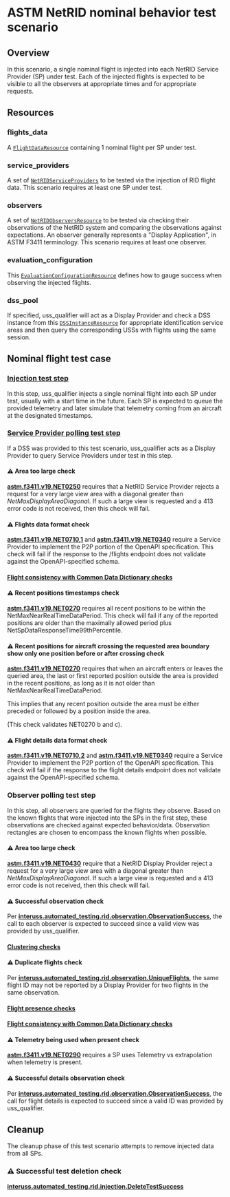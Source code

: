 # ASTM NetRID nominal behavior test scenario

## Overview

In this scenario, a single nominal flight is injected into each NetRID Service Provider (SP) under test.  Each of the injected flights is expected to be visible to all the observers at appropriate times and for appropriate requests.

## Resources

### flights_data

A [`FlightDataResource`](../../../../resources/netrid/flight_data.py) containing 1 nominal flight per SP under test.

### service_providers

A set of [`NetRIDServiceProviders`](../../../../resources/netrid/service_providers.py) to be tested via the injection of RID flight data.  This scenario requires at least one SP under test.

### observers

A set of [`NetRIDObserversResource`](../../../../resources/netrid/observers.py) to be tested via checking their observations of the NetRID system and comparing the observations against expectations.  An observer generally represents a "Display Application", in ASTM F3411 terminology.  This scenario requires at least one observer.

### evaluation_configuration

This [`EvaluationConfigurationResource`](../../../../resources/netrid/evaluation.py) defines how to gauge success when observing the injected flights.

### dss_pool

If specified, uss_qualifier will act as a Display Provider and check a DSS instance from this [`DSSInstanceResource`](../../../../resources/astm/f3411/dss.py) for appropriate identification service areas and then query the corresponding USSs with flights using the same session.

## Nominal flight test case

### [Injection test step](./fragments/flight_injection.md)

In this step, uss_qualifier injects a single nominal flight into each SP under test, usually with a start time in the future.  Each SP is expected to queue the provided telemetry and later simulate that telemetry coming from an aircraft at the designated timestamps.

### [Service Provider polling test step](./fragments/sp_polling.md)

If a DSS was provided to this test scenario, uss_qualifier acts as a Display Provider to query Service Providers under test in this step.

#### ⚠️ Area too large check

**[astm.f3411.v19.NET0250](../../../../requirements/astm/f3411/v19.md)** requires that a NetRID Service Provider rejects a request for a very large view area with a diagonal greater than *NetMaxDisplayAreaDiagonal*.  If such a large view is requested and a 413 error code is not received, then this check will fail.

#### ⚠️ Flights data format check

**[astm.f3411.v19.NET0710,1](../../../../requirements/astm/f3411/v19.md)** and **[astm.f3411.v19.NET0340](../../../../requirements/astm/f3411/v19.md)** require a Service Provider to implement the P2P portion of the OpenAPI specification.  This check will fail if the response to the /flights endpoint does not validate against the OpenAPI-specified schema.

#### [Flight consistency with Common Data Dictionary checks](./common_dictionary_evaluator_sp_flight.md)

#### ⚠️ Recent positions timestamps check

**[astm.f3411.v19.NET0270](../../../../requirements/astm/f3411/v19.md)** requires all recent positions to be within the NetMaxNearRealTimeDataPeriod. This check will fail if any of the reported positions are older than the maximally allowed period plus NetSpDataResponseTime99thPercentile.

#### ⚠️ Recent positions for aircraft crossing the requested area boundary show only one position before or after crossing check

**[astm.f3411.v19.NET0270](../../../../requirements/astm/f3411/v19.md)** requires that when an aircraft enters or leaves the queried area, the last or first reported position outside the area is provided in the recent positions, as long as it is not older than NetMaxNearRealTimeDataPeriod.

This implies that any recent position outside the area must be either preceded or followed by a position inside the area.

(This check validates NET0270 b and c).

#### ⚠️ Flight details data format check

**[astm.f3411.v19.NET0710,2](../../../../requirements/astm/f3411/v19.md)** and **[astm.f3411.v19.NET0340](../../../../requirements/astm/f3411/v19.md)** require a Service Provider to implement the P2P portion of the OpenAPI specification.  This check will fail if the response to the flight details endpoint does not validate against the OpenAPI-specified schema.

### Observer polling test step

In this step, all observers are queried for the flights they observe.  Based on the known flights that were injected into the SPs in the first step, these observations are checked against expected behavior/data.  Observation rectangles are chosen to encompass the known flights when possible.

#### ⚠️ Area too large check

**[astm.f3411.v19.NET0430](../../../../requirements/astm/f3411/v19.md)** require that a NetRID Display Provider reject a request for a very large view area with a diagonal greater than *NetMaxDisplayAreaDiagonal*.  If such a large view is requested and a 413 error code is not received, then this check will fail.

#### ⚠️ Successful observation check

Per **[interuss.automated_testing.rid.observation.ObservationSuccess](../../../../requirements/interuss/automated_testing/rid/observation.md)**, the call to each observer is expected to succeed since a valid view was provided by uss_qualifier.

#### [Clustering checks](./display_data_evaluator_clustering.md)

#### ⚠️ Duplicate flights check

Per **[interuss.automated_testing.rid.observation.UniqueFlights](../../../../requirements/interuss/automated_testing/rid/observation.md)**, the same flight ID may not be reported by a Display Provider for two flights in the same observation.

#### [Flight presence checks](./display_data_evaluator_flight_presence.md)

#### [Flight consistency with Common Data Dictionary checks](./common_dictionary_evaluator_dp_flight.md)

#### ⚠️ Telemetry being used when present check

**[astm.f3411.v19.NET0290](../../../../requirements/astm/f3411/v19.md)** requires a SP uses Telemetry vs extrapolation when telemetry is present.

#### ⚠️ Successful details observation check

Per **[interuss.automated_testing.rid.observation.ObservationSuccess](../../../../requirements/interuss/automated_testing/rid/observation.md)**, the call for flight details is expected to succeed since a valid ID was provided by uss_qualifier.

## Cleanup

The cleanup phase of this test scenario attempts to remove injected data from all SPs.

### ⚠️ Successful test deletion check

**[interuss.automated_testing.rid.injection.DeleteTestSuccess](../../../../requirements/interuss/automated_testing/rid/injection.md)**
